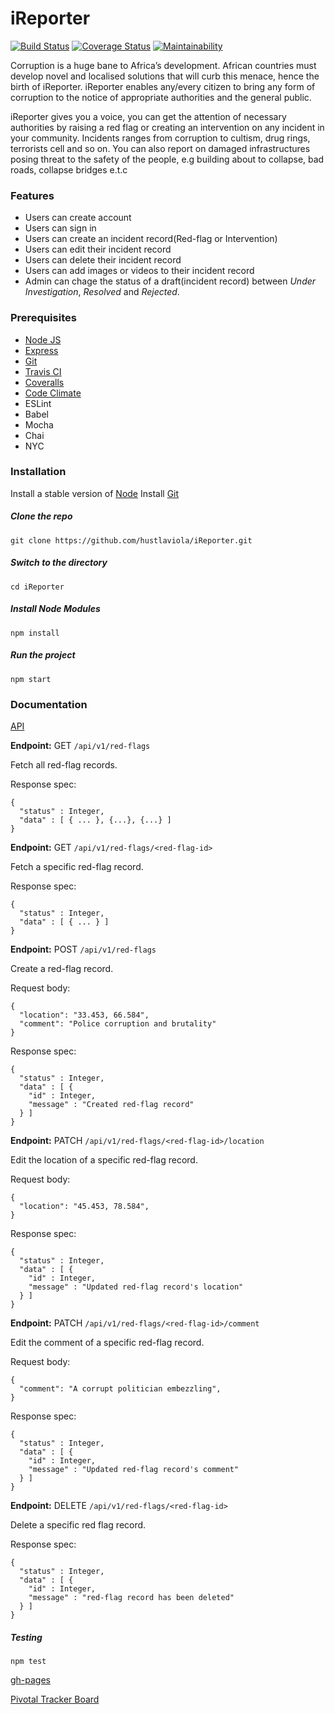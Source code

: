 # iReporter


[![Build Status](https://travis-ci.org/hustlaviola/iReporter.svg?branch=develop)](https://travis-ci.org/hustlaviola/iReporter)
[![Coverage Status](https://coveralls.io/repos/github/hustlaviola/iReporter/badge.svg)](https://coveralls.io/github/hustlaviola/iReporter)
[![Maintainability](https://api.codeclimate.com/v1/badges/22b0da361445b996ceae/maintainability)](https://codeclimate.com/github/hustlaviola/iReporter/maintainability)



Corruption is a huge bane to Africa’s development. African countries must develop novel and
localised solutions that will curb this menace, hence the birth of iReporter. iReporter enables
any/every citizen to bring any form of corruption to the notice of appropriate authorities and the
general public.

iReporter gives you a voice, you can get the attention of necessary authorities 
by raising a red flag or creating an intervention on any incident in your community.
Incidents ranges from corruption to cultism, drug rings, terrorists cell and so on.
You can also report on damaged infrastructures posing threat to the safety of the people,
e.g building about to collapse, bad roads, collapse bridges e.t.c

### Features

* Users can create account
* Users can sign in
* Users can create an incident record(Red-flag or Intervention)
* Users can edit their incident record
* Users can delete their incident record
* Users can add images or videos to their incident record
* Admin can chage the status of a draft(incident record) between *Under Investigation*, *Resolved* and *Rejected*.

### Prerequisites

* [Node JS](https://nodejs.org/)
* [Express](http://expressjs.com/)
* [Git](https://git-scm.com/downloads)
* [Travis CI](http://travis-ci.org/)
* [Coveralls](http://coveralls.io/)
* [Code Climate](http://codeclimate.com/)
* ESLint
* Babel
* Mocha
* Chai
* NYC

### Installation

Install a stable version of [Node](https://nodejs.org/)
Install [Git](https://git-scm.com/downloads)

##### Clone the repo

    git clone https://github.com/hustlaviola/iReporter.git

##### Switch to the directory

    cd iReporter

##### Install Node Modules

    npm install

##### Run the project

    npm start

### Documentation

[API](https://hi-reporter.herokuapp.com/)

**Endpoint:** GET ``` /api/v1/red-flags ```

Fetch all red-flag records.

Response spec:

    {
      "status" : Integer,
      "data" : [ { ... }, {...}, {...} ]
    }

**Endpoint:** GET ``` /api/v1/red-flags/<red-flag-id> ```

Fetch a specific red-flag record.

Response spec:

    {
      "status" : Integer,
      "data" : [ { ... } ]
    }

**Endpoint:** POST ``` /api/v1/red-flags ```

Create a red-flag record.

Request body:

    {
      "location": "33.453, 66.584",
      "comment": "Police corruption and brutality"
    }

Response spec:

    {
      "status" : Integer,
      "data" : [ {
        "id" : Integer,
        "message" : "Created red-flag record"
      } ]
    }

**Endpoint:** PATCH ``` /api/v1/red-flags/<red-flag-id>/location ```

Edit the location of a specific red-flag record.

Request body:

    {
      "location": "45.453, 78.584",
    }
    
Response spec:

    {
      "status" : Integer,
      "data" : [ {
        "id" : Integer,
        "message" : "Updated red-flag record's location"
      } ]
    }

**Endpoint:** PATCH ``` /api/v1/red-flags/<red-flag-id>/comment ```

Edit the comment of a specific red-flag record.

Request body:

    {
      "comment": "A corrupt politician embezzling",
    }
    
Response spec:

    {
      "status" : Integer,
      "data" : [ {
        "id" : Integer,
        "message" : "Updated red-flag record's comment"
      } ]
    }

**Endpoint:** DELETE ``` /api/v1/red-flags/<red-flag-id> ```

Delete a specific red flag record.

Response spec:

    {
      "status" : Integer,
      "data" : [ {
        "id" : Integer,
        "message" : "red-flag record has been deleted"
      } ]
    }

##### Testing

    npm test

[gh-pages](https://hustlaviola.github.io/iReporter/UI/)

[Pivotal Tracker Board](https://www.pivotaltracker.com/n/projects/2226701)